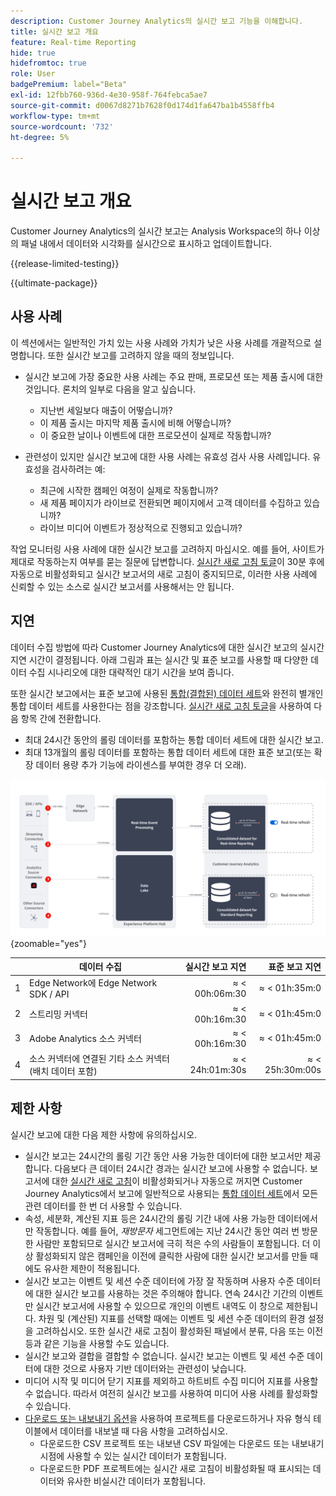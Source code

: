 ```yaml
---
description: Customer Journey Analytics의 실시간 보고 기능을 이해합니다.
title: 실시간 보고 개요
feature: Real-time Reporting
hide: true
hidefromtoc: true
role: User
badgePremium: label="Beta"
exl-id: 12fbb760-936d-4e30-958f-764febca5ae7
source-git-commit: d0067d8271b7628f0d174d1fa647ba1b4558ffb4
workflow-type: tm+mt
source-wordcount: '732'
ht-degree: 5%

---
```


# 실시간 보고 개요

Customer Journey Analytics의 실시간 보고는 Analysis Workspace의 하나 이상의 패널 내에서 데이터와 시각화를 실시간으로 표시하고 업데이트합니다.

{{release-limited-testing}}

{{ultimate-package}}

## 사용 사례

이 섹션에서는 일반적인 가치 있는 사용 사례와 가치가 낮은 사용 사례를 개괄적으로 설명합니다. 또한 실시간 보고를 고려하지 않을 때의 정보입니다.

* 실시간 보고에 가장 중요한 사용 사례는 주요 판매, 프로모션 또는 제품 출시에 대한 것입니다.
론치의 일부로 다음을 알고 싶습니다.

   * 지난번 세일보다 매출이 어떻습니까?
   * 이 제품 출시는 마지막 제품 출시에 비해 어떻습니까?
   * 이 중요한 날이나 이벤트에 대한 프로모션이 실제로 작동합니까?

* 관련성이 있지만 실시간 보고에 대한 사용 사례는 유효성 검사 사용 사례입니다.
유효성을 검사하려는 예:

   * 최근에 시작한 캠페인 여정이 실제로 작동합니까?
   * 새 제품 페이지가 라이브로 전환되면 페이지에서 고객 데이터를 수집하고 있습니까?
   * 라이브 미디어 이벤트가 정상적으로 진행되고 있습니까?

작업 모니터링 사용 사례에 대한 실시간 보고를 고려하지 마십시오. 예를 들어, 사이트가 제대로 작동하는지 여부를 묻는 질문에 답변합니다. [실시간 새로 고침 토글](use-real-time.md)이 30분 후에 자동으로 비활성화되고 실시간 보고서의 새로 고침이 중지되므로, 이러한 사용 사례에 신뢰할 수 있는 소스로 실시간 보고서를 사용해서는 안 됩니다.


## 지연

데이터 수집 방법에 따라 Customer Journey Analytics에 대한 실시간 보고의 실시간 지연 시간이 결정됩니다. 아래 그림과 표는 실시간 및 표준 보고를 사용할 때 다양한 데이터 수집 시나리오에 대한 대략적인 대기 시간을 보여 줍니다.

또한 실시간 보고에서는 표준 보고에 사용된 [통합(결합된) 데이터 세트](/help/connections/combined-dataset.md)와 완전히 별개인 통합 데이터 세트를 사용한다는 점을 강조합니다. [실시간 새로 고침 토글](use-real-time.md)을 사용하여 다음 항목 간에 전환합니다.

* 최대 24시간 동안의 롤링 데이터를 포함하는 통합 데이터 세트에 대한 실시간 보고.
* 최대 13개월의 롤링 데이터를 포함하는 통합 데이터 세트에 대한 표준 보고(또는 확장 데이터 용량 추가 기능에 라이센스를 부여한 경우 더 오래).

![실시간 보고](assets/real-time-reporting-latencies.svg){zoomable="yes"}

| | 데이터 수집 | 실시간 보고 지연 | 표준 보고 지연 |
|:---:|---|--:|--:|
| 1 | Edge Network에 Edge Network SDK / API | &approx; &lt; 00h:06m:30 | &approx; &lt; 01h:35m:0 |
| 2 | 스트리밍 커넥터 | &approx; &lt; 00h:16m:30 | &approx; &lt; 01h:45m:0 |
| 3 | Adobe Analytics 소스 커넥터 | &approx; &lt; 00h:16m:30 | &approx; &lt; 01h:45m:0 |
| 4 | 소스 커넥터에 연결된 기타 소스 커넥터(배치 데이터 포함) | &approx; &lt; 24h:01m:30s | &approx; &lt; 25h:30m:00s |

## 제한 사항

실시간 보고에 대한 다음 제한 사항에 유의하십시오.

* 실시간 보고는 24시간의 롤링 기간 동안 사용 가능한 데이터에 대한 보고서만 제공합니다. 다음보다 큰 데이터   24시간 경과는 실시간 보고에 사용할 수 없습니다. 보고서에 대한 [실시간 새로 고침](use-real-time.md)이 비활성화되거나 자동으로 꺼지면 Customer Journey Analytics에서 보고에 일반적으로 사용되는 [통합 데이터 세트](/help/connections/combined-dataset.md)에서 모든 관련 데이터를 한 번 더 사용할 수 있습니다.
* 속성, 세분화, 계산된 지표 등은 24시간의 롤링 기간 내에 사용 가능한 데이터에서만 작동합니다. 예를 들어, *재방문자* 세그먼트에는 지난 24시간 동안 여러 번 방문한 사람만 포함되므로 실시간 보고서에 극히 적은 수의 사람들이 포함됩니다. 더 이상 활성화되지 않은 캠페인을 이전에 클릭한 사람에 대한 실시간 보고서를 만들 때에도 유사한 제한이 적용됩니다.
* 실시간 보고는 이벤트 및 세션 수준 데이터에 가장 잘 작동하며 사용자 수준 데이터에 대한 실시간 보고를 사용하는 것은 주의해야 합니다. <!--Need to explain this a bit better --> 연속 24시간 기간의 이벤트만 실시간 보고서에 사용할 수 있으므로 개인의 이벤트 내역도 이 창으로 제한됩니다. 차원 및 (계산된) 지표를 선택할 때에는 이벤트 및 세션 수준 데이터의 환경 설정을 고려하십시오. 또한 실시간 새로 고침이 활성화된 패널에서 분류, 다음 또는 이전 등과 같은 기능을 사용할 수도 있습니다.
* 실시간 보고와 결합을 결합할 수 없습니다. <!-- Do we need to explain this in more detail, why? --> 실시간 보고는 이벤트 및 세션 수준 데이터에 대한 것으로 사용자 기반 데이터와는 관련성이 낮습니다.
* 미디어 시작 및 미디어 닫기 지표를 제외하고 하트비트 수집 미디어 지표를 사용할 수 없습니다. 따라서 여전히 실시간 보고를 사용하여 미디어 사용 사례를 활성화할 수 있습니다.
* [다운로드 또는 내보내기 옵션](/help/analysis-workspace/export/download-send.md)을 사용하여 프로젝트를 다운로드하거나 자유 형식 테이블에서 데이터를 내보낼 때 다음 사항을 고려하십시오.
   * 다운로드한 CSV 프로젝트 또는 내보낸 CSV 파일에는 다운로드 또는 내보내기 시점에 사용할 수 있는 실시간 데이터가 포함됩니다.
   * 다운로드한 PDF 프로젝트에는 실시간 새로 고침이 비활성화될 때 표시되는 데이터와 유사한 비실시간 데이터가 포함됩니다.

